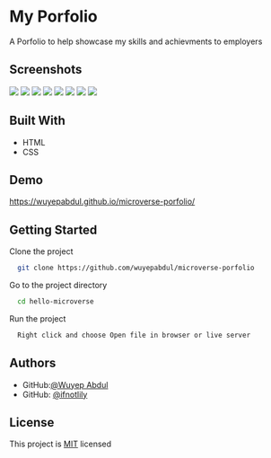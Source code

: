 # My Porfolio

A Porfolio to help showcase my skills and achievments to employers

## Screenshots

<img src="images/deskto3.png">

<img src="images/mobile-view.png" >

<img src="images/middle-section1.png">

<img src="images/middle-section2.png">

<img src="images/mobile-view2.png">

<img src="images/desktop1.png">

<img src="images/desktop2.png">

<img src="images/desktop3.png">

## Built With

- HTML
- CSS

## Demo

https://wuyepabdul.github.io/microverse-porfolio/
## Getting Started

Clone the project

```bash
  git clone https://github.com/wuyepabdul/microverse-porfolio
```

Go to the project directory

```bash
  cd hello-microverse
```

Run the project

```bash
  Right click and choose Open file in browser or live server

```

## Authors

- GitHub:[@Wuyep Abdul](https://www.github.com/wuyepabdul)
- GitHub: [@ifnotlily](https://github.com/ifnotlily)

## License

This project is [MIT](https://choosealicense.com/licenses/mit/) licensed
